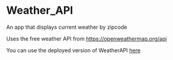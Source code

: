# Weather_API
An app that displays current weather by zipcode

Uses the free weather API from https://openweathermap.org/api

You can use the deployed version of WeatherAPI [here](https://gallant-albattani-4f5744.netlify.com/)
